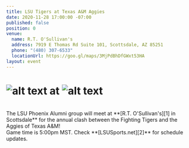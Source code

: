 ```yaml
---
title: LSU Tigers at Texas A&M Aggies
date: 2020-11-28 17:00:00 -07:00
published: false
position: 0
venue:
  name: R.T. O'Sullivan's
  address: 7919 E Thomas Rd Suite 101, Scottsdale, AZ 85251
  phone: "(480) 307-6533"
  locationUrl: https://goo.gl/maps/3MjPdBhDfGWxt53HA
layout: event
---
```


# ![alt text](https://lsu-phoenix-alumni.github.io/assets/img/LSUTigers.png "LSU Fighting Tigers") at ![alt text](https://lsu-phoenix-alumni.github.io/assets/img/TexasAggies.png "Texas A&M Aggies")  
<br>
The LSU Phoenix Alumni group will meet at **[R.T. O'Sullivan's][1] in Scottsdale** for the annual clash between the Fighting Tigers and the Aggies of Texas A&M!  
<br>
Game time is 5:00pm MST. Check **[LSUSports.net][2]** for schedule updates.  

[1]: https://scottsdale.rtosullivans.com/ "RTO Scottsdale website"
[2]: http://www.lsusports.net/SportSelect.dbml?SPID=2164&SPSID=27811&DB_OEM_ID=5200&_ga=2.61742444.1994479276.1565745145-1475237789.1565745143 "THE OFFICIAL SITE OF LSU ATHLETICS"